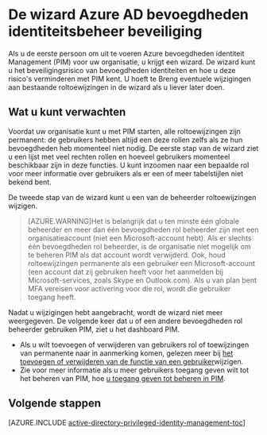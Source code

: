 <properties
   pageTitle="De wizard Azure AD bevoegdheden identiteitsbeheer beveiliging"
   description="De eerste keer dat u de extensie Azure Active Directory bevoegdheden identiteitsbeheer, gebruikt u krijgt een beveiligingswizard. In dit artikel worden de stappen beschreven voor het gebruik van de wizard."
   services="active-directory"
   documentationCenter=""
   authors="kgremban"
   manager="femila"
   editor=""/>

<tags
   ms.service="active-directory"
   ms.devlang="na"
   ms.topic="article"
   ms.tgt_pltfrm="na"
   ms.workload="identity"
   ms.date="07/01/2016"
   ms.author="kgremban"/>

# <a name="the-azure-ad-privileged-identity-management-security-wizard"></a>De wizard Azure AD bevoegdheden identiteitsbeheer beveiliging

Als u de eerste persoon om uit te voeren Azure bevoegdheden identiteit Management (PIM) voor uw organisatie, u krijgt een wizard. De wizard kunt u het beveiligingsrisico van bevoegdheden identiteiten en hoe u deze risico's verminderen met PIM kent. U hoeft te Breng eventuele wijzigingen aan bestaande roltoewijzingen in de wizard als u liever later doen.

## <a name="what-to-expect"></a>Wat u kunt verwachten

Voordat uw organisatie kunt u met PIM starten, alle roltoewijzingen zijn permanent: de gebruikers hebben altijd een deze rollen zelfs als ze hun bevoegdheden heb momenteel niet nodig.  De eerste stap van de wizard ziet u een lijst met veel rechten rollen en hoeveel gebruikers momenteel beschikbaar zijn in deze functies. U kunt inzoomen naar een bepaalde rol voor meer informatie over gebruikers als er een of meer tabelstijlen niet bekend bent.

De tweede stap van de wizard kunt u een van de beheerder roltoewijzingen wijzigen.  

> [AZURE.WARNING]Het is belangrijk dat u ten minste één globale beheerder en meer dan één bevoegdheden rol beheerder zijn met een organisatieaccount (niet een Microsoft-account hebt). Als er slechts één bevoegdheden rol beheerder, is de organisatie niet mogelijk om te beheren PIM als dat account wordt verwijderd.
> Ook, houd roltoewijzingen permanente als een gebruiker een Microsoft-account (een account dat zij gebruiken heeft voor het aanmelden bij Microsoft-services, zoals Skype en Outlook.com). Als u van plan bent MFA vereisen voor activering voor die rol, wordt die gebruiker toegang heeft.


Nadat u wijzigingen hebt aangebracht, wordt de wizard niet meer weergegeven. De volgende keer dat u of een andere bevoegdheden rol beheerder gebruiken PIM, ziet u het dashboard PIM.  

- Als u wilt toevoegen of verwijderen van gebruikers rol of toewijzingen van permanente naar in aanmerking komen, gelezen meer bij [het toevoegen of verwijderen van de functie van een gebruiker](active-directory-privileged-identity-management-how-to-add-role-to-user.md)wijzigen.
- Zie voor meer informatie als u meer gebruikers toegang geven wilt tot het beheren van PIM, hoe [u toegang geven tot beheren in PIM](active-directory-privileged-identity-management-how-to-give-access-to-pim.md).



## <a name="next-steps"></a>Volgende stappen
[AZURE.INCLUDE [active-directory-privileged-identity-management-toc](../../includes/active-directory-privileged-identity-management-toc.md)]
